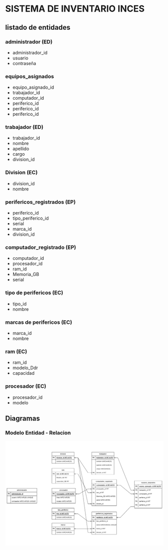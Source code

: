 # SISTEMA DE INVENTARIO INCES 

## listado de entidades

### administrador **(ED)**
- administrador_id
- usuario
- contraseña

### equipos_asignados
- equipo_asignado_id 
- trabajador_id
- computador_id
- periferico_id
- periferico_id
- periferico_id


###  trabajador **(ED)**
- trabajador_id 
- nombre
- apellido
- cargo
- division_id 

### Division **(EC)**
- division_id
- nombre

### perifericos_registrados **(EP)**
- periferico_id
- tipo_periferico_id
- serial
- marca_id 
- division_id

### computador_registrado **(EP)**
- computador_id 
- procesador_id
- ram_id
- Memoria_GB
- serial

### tipo de perifericos **(EC)**
- tipo_id
- nombre 

### marcas de perifericos **(EC)**
- marca_id
- nombre

### ram **(EC)**
- ram_id
- modelo_Ddr
- capacidad

### procesador **(EC)**
- procesador_id
- modelo 

## Diagramas

### Modelo Entidad - Relacion 
![Modelo Entidad - Relacion](./INCESDB.png)



